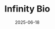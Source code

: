 ---  
layout: startup_page  
title: "Infinity Bio"  
id: "infinitybio.com"  
permalink: "/infinitybioinfinitybio.com06182025/"  
website: "https://www.infinitybio.com/"  
funding_round: "Series A"  
funding_amount: "$8M"  
investors: "Illumina Ventures, PTX Capital, Blackbird BioVentures, Propel Baltimore Fund"  
about: "Infinity Bio is a biotechnology company that provides insights into the immune system using its proprietary antibody reactome profiling platform. The company's platform, MIPSA, enables high-resolution analysis of the antibody reactome, a key area for understanding immune responses. They offer services for biomarker discovery, research, and therapeutic development."  
markets: "Biotech, Healthcare, Immunology"  
hq: "Baltimore, Maryland, United States"  
founded_year: "2023"  
linkedin: "https://www.linkedin.com/company/infinity-bio-inc"  
twitter: "https://twitter.com/InfinityBioInc"  
instagram: ""  
facebook: ""  
crunchbase: "https://www.crunchbase.com/organization/infinity-bio-74c4"  
pitchbook: "https://pitchbook.com/profiles/company/531221-77"  

date_display: "18-Jun-2025"  
date: "2025-06-18"

# SEO Optimization  
meta_title: "Infinity Bio - Series A Funding ($8M)"  
meta_description: "Infinity Bio, Infinity Bio is a biotechnology company that provides insights into the immune system using its proprietary antibody reactome profiling platform. The ..."  
meta_keywords: "Infinity Bio, Biotech, Healthcare, Immunology, Series A funding"  
canonical_url: "https://startup.projectstartups.com/infinitybioinfinitybio.com06182025/"  
---